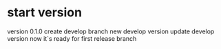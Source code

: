 # start version
version 0.1.0
create develop branch
new develop version
update develop version
now it`s ready for first release branch
